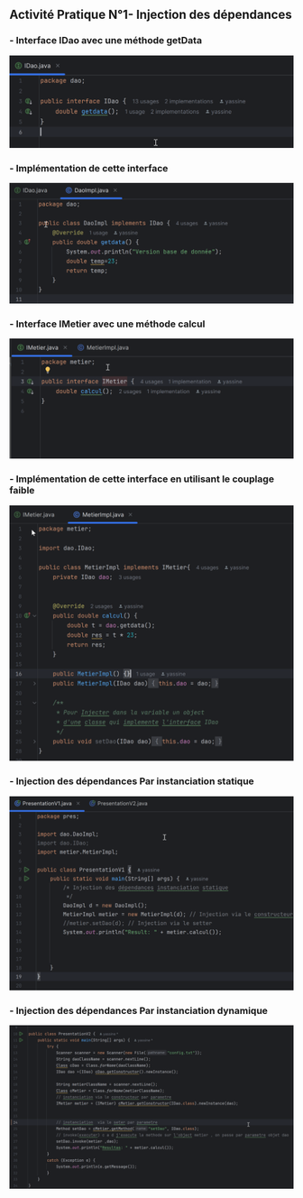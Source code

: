 <h2>Activité Pratique N°1- Injection des dépendances</h2>


<h3>- Interface IDao avec une méthode getData</h3>
<img src="captures/IDao.png">

<h3>- Implémentation de cette interface </h3>
<img src="captures/DaoImpl.png">

<h3>- Interface IMetier avec une méthode calcul </h3>
<img src="captures/IMetier.png">

<h3>- Implémentation de cette interface en utilisant le couplage faible </h3>
<img src="captures/MetierImpl.png">


<h3>- Injection des dépendances Par instanciation statique </h3>
<img src="captures/PresentationV1.png">

<h3>- Injection des dépendances Par instanciation dynamique</h3>
<img src="captures/PresentationV2.png">


